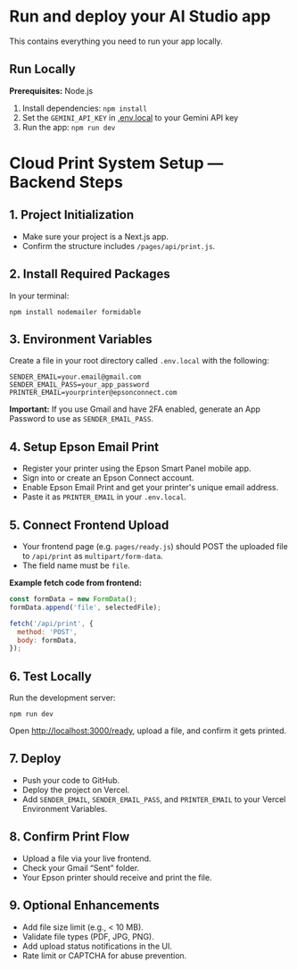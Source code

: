 # Run and deploy your AI Studio app

This contains everything you need to run your app locally.

## Run Locally

**Prerequisites:**  Node.js


1. Install dependencies:
   `npm install`
2. Set the `GEMINI_API_KEY` in [.env.local](.env.local) to your Gemini API key
3. Run the app:
   `npm run dev`

# Cloud Print System Setup — Backend Steps

## 1. Project Initialization

- Make sure your project is a Next.js app.
- Confirm the structure includes `/pages/api/print.js`.

## 2. Install Required Packages

In your terminal:

```
npm install nodemailer formidable
```

## 3. Environment Variables

Create a file in your root directory called `.env.local` with the following:

```
SENDER_EMAIL=your.email@gmail.com
SENDER_EMAIL_PASS=your_app_password
PRINTER_EMAIL=yourprinter@epsonconnect.com
```

**Important:** If you use Gmail and have 2FA enabled, generate an App Password to use as `SENDER_EMAIL_PASS`.

## 4. Setup Epson Email Print

- Register your printer using the Epson Smart Panel mobile app.
- Sign into or create an Epson Connect account.
- Enable Epson Email Print and get your printer's unique email address.
- Paste it as `PRINTER_EMAIL` in your `.env.local`.

## 5. Connect Frontend Upload

- Your frontend page (e.g. `pages/ready.js`) should POST the uploaded file to `/api/print` as `multipart/form-data`.
- The field name must be `file`.

**Example fetch code from frontend:**

```js
const formData = new FormData();
formData.append('file', selectedFile);

fetch('/api/print', {
  method: 'POST',
  body: formData,
});
```

## 6. Test Locally

Run the development server:

```
npm run dev
```

Open [http://localhost:3000/ready](http://localhost:3000/ready), upload a file, and confirm it gets printed.

## 7. Deploy

- Push your code to GitHub.
- Deploy the project on Vercel.
- Add `SENDER_EMAIL`, `SENDER_EMAIL_PASS`, and `PRINTER_EMAIL` to your Vercel Environment Variables.

## 8. Confirm Print Flow

- Upload a file via your live frontend.
- Check your Gmail “Sent” folder.
- Your Epson printer should receive and print the file.

## 9. Optional Enhancements

- Add file size limit (e.g., < 10 MB).
- Validate file types (PDF, JPG, PNG).
- Add upload status notifications in the UI.
- Rate limit or CAPTCHA for abuse prevention.
